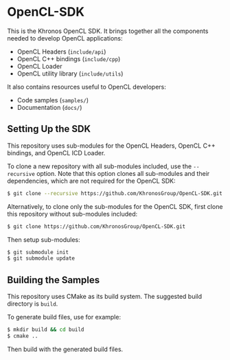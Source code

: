 # OpenCL-SDK

This is the Khronos OpenCL SDK. It brings together all the components needed to
develop OpenCL applications:

- OpenCL Headers (`include/api`)
- OpenCL C++ bindings (`include/cpp`)
- OpenCL Loader
- OpenCL utility library (`include/utils`)

It also contains resources useful to OpenCL developers:

- Code samples (`samples/`)
- Documentation (`docs/`)

## Setting Up the SDK

This repository uses sub-modules for the OpenCL Headers, OpenCL C++ bindings, and OpenCL ICD Loader.

To clone a new repository with all sub-modules included, use the `--recursive` option.
Note that this option clones all sub-modules and their dependencies, which are not required for the OpenCL SDK:

```sh
$ git clone --recursive https://github.com/KhronosGroup/OpenCL-SDK.git
```

Alternatively, to clone only the sub-modules for the OpenCL SDK, first clone this repository without sub-modules included:

```sh
$ git clone https://github.com/KhronosGroup/OpenCL-SDK.git
```

Then setup sub-modules:

```sh
$ git submodule init
$ git submodule update
```

## Building the Samples

This repository uses CMake as its build system.
The suggested build directory is `build`.

To generate build files, use for example:

```sh
$ mkdir build && cd build
$ cmake ..
```

Then build with the generated build files.
